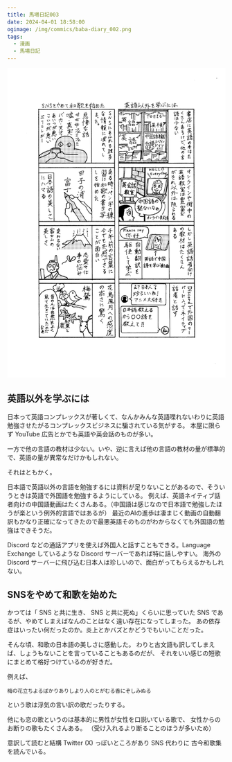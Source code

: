 ```yaml
---
title: 馬場日記003
date: 2024-04-01 18:58:00
ogimage: /img/commics/baba-diary_002.png
tags:
  - 漫画
  - 馬場日記
---
```


![馬場日記002](/img/commics/baba-diary_002.png)

## 英語以外を学ぶには

日本って英語コンプレックスが著しくて、なんかみんな英語喋れないわりに英語勉強させたがるコンプレックスビジネスに騙されている気がする。
本屋に限らず YouTube 広告とかでも英語や英会話のものが多い。

一方で他の言語の教材は少ない。いや、逆に言えば他の言語の教材の量が標準的で、英語の量が異常なだけかもしれない。

それはともかく。

日本語で英語以外の言語を勉強するには資料が足りないことがあるので、そういうときは英語で外国語を勉強するようにしている。
例えば、英語ネイティブ話者向けの中国語動画はたくさんある。（中国語は感じなので日本語で勉強したほうが楽という例外的言語ではあるが）
最近のAIの進歩は凄まじく動画の自動翻訳もかなり正確になってきたので最悪英語そのものがわからなくても外国語の勉強はできそうだ。

Discord などの通話アプリを使えば外国人と話すこともできる。Language Exchange
しているような Discord サーバーであれば特に話しやすい。 海外の Discord
サーバーに飛び込む日本人は珍しいので、面白がってもらえるかもしれない。

## SNSをやめて和歌を始めた

かつては「 SNS と共に生き、 SNS と共に死ぬ」くらいに思っていた SNS
であるが、やめてしまえばなんのことはなく遠い存在になってしまった。
あの依存症はいったい何だったのか。炎上とかバズとかどうでもいいことだった。

そんな頃、和歌の日本語の美しさに感動した。
わりと古文語も訳してしまえば、しょうもないことを言っていることもあるのだが、
それをいい感じの短歌にまとめて格好つけているのが好きだ。

例えば、

```
梅の花立ちよるばかりありしより人のとがむる香にぞしみぬる
```

という歌は浮気の言い訳の歌だったりする。

他にも恋の歌というのは基本的に男性が女性を口説いている歌で、
女性からのお断りの歌もたくさんある。 （受け入れるより断ることのほうが多いため）

意訳して読むと結構 Twitter (X) っぽいところがあり SNS 代わりに
古今和歌集を読んでいる。
